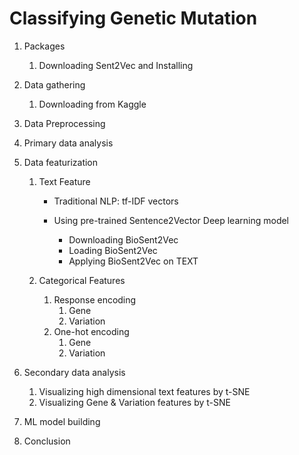 # Classifying Genetic Mutation 

1. Packages

   1. Downloading Sent2Vec and Installing

2. Data gathering

   1. Downloading from Kaggle

3. Data Preprocessing

4. Primary data analysis

5. Data featurization

   1. Text Feature

      - Traditional NLP: tf-IDF vectors

      - Using pre-trained Sentence2Vector Deep learning model
        - Downloading BioSent2Vec
        - Loading BioSent2Vec
        - Applying BioSent2Vec on TEXT
   2. Categorical Features
      1. Response encoding
         1. Gene
         2. Variation
      2. One-hot encoding 
         1. Gene
         2. Variation

6. Secondary data analysis

   1. Visualizing high dimensional text features by t-SNE
   2. Visualizing Gene & Variation features by t-SNE

7. ML model building

8. Conclusion
